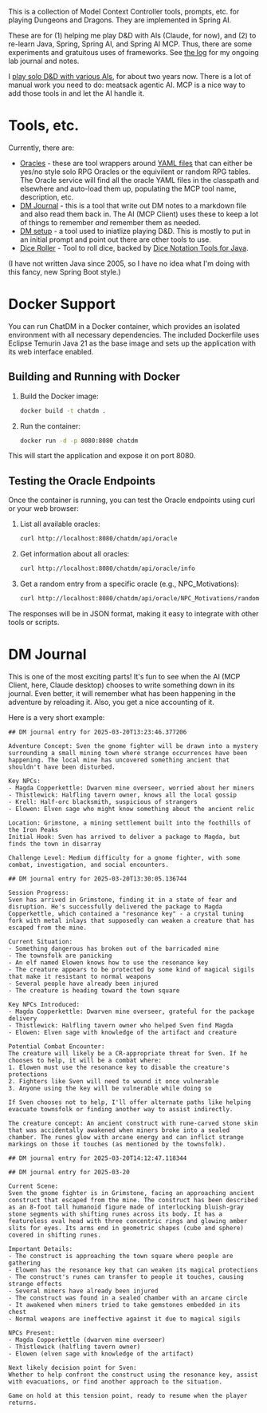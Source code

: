This is a collection of Model Context Controller tools, prompts, etc. for playing Dungeons and Dragons. They are implemented in Spring AI.

These are for (1) helping me play D&D with AIs (Claude, for now), and (2) to re-learn Java, Spring, Spring AI, and Spring AI MCP. Thus, there are some experiments and gratuitous uses of frameworks. See [the log](https://github.com/cote/chatdm/blob/main/log.md) for my ongoing lab journal and notes.

I [play solo D&D with various AIs](https://cote.io/2024/04/09/how-to-use.html), for about two years now. There is a lot of manual work you need to do: meatsack agentic AI. MCP is a nice way to add those tools in and let the AI handle it.

# Tools, etc.

Currently, there are:

- [Oracles](https://github.com/cote/chatdm/tree/main/src/main/java/io/cote/chatdm/oracle) - these are tool wrappers around [YAML files](https://github.com/cote/chatdm/tree/main/src/main/resources/oracle) that can either be yes/no style solo RPG Oracles or the equivilent or random RPG tables. The Oracle service will find all the oracle YAML files in the classpath and elsewhere and auto-load them up, populating the MCP tool name, description, etc.
- [DM Journal](https://github.com/cote/chatdm/tree/main/src/main/java/io/cote/chatdm/journal) - this is a tool that write out DM notes to a markdown file and also read them back in. The AI (MCP Client) uses these to keep a lot of things to remember _and_ remember them as needed.
- [DM setup](https://github.com/cote/chatdm/tree/main/src/main/java/io/cote/chatdm/dnd) - a tool used to iniatlize playing D&D. This is mostly to put in an initial prompt and point out there are other tools to use. 
- [Dice Roller](https://github.com/cote/chatdm/tree/main/src/main/java/io/cote/chatdm/dice) - Tool to roll dice, backed by [Dice Notation Tools for Java](https://github.com/Bernardo-MG/dice-notation-java).

(I have not written Java since 2005, so I have no idea what I'm doing with this fancy, new Spring Boot style.)

# Docker Support

You can run ChatDM in a Docker container, which provides an isolated environment with all necessary dependencies. The included Dockerfile uses Eclipse Temurin Java 21 as the base image and sets up the application with its web interface enabled.

## Building and Running with Docker

1. Build the Docker image:
   ```bash
   docker build -t chatdm .
   ```

2. Run the container:
   ```bash
   docker run -d -p 8080:8080 chatdm
   ```

This will start the application and expose it on port 8080.

## Testing the Oracle Endpoints

Once the container is running, you can test the Oracle endpoints using curl or your web browser:

1. List all available oracles:
   ```bash
   curl http://localhost:8080/chatdm/api/oracle
   ```

2. Get information about all oracles:
   ```bash
   curl http://localhost:8080/chatdm/api/oracle/info
   ```

3. Get a random entry from a specific oracle (e.g., NPC_Motivations):
   ```bash
   curl http://localhost:8080/chatdm/api/oracle/NPC_Motivations/random
   ```

The responses will be in JSON format, making it easy to integrate with other tools or scripts.

# DM Journal

This is one of the most exciting parts! It's fun to see when the AI (MCP Client, here, Claude desktop) chooses to write something down in its journal. Even better, it will remember what has been happening in the adventure by reloading it. Also, you get a nice accounting of it.

Here is a very short example:
```
## DM journal entry for 2025-03-20T13:23:46.377206

Adventure Concept: Sven the gnome fighter will be drawn into a mystery surrounding a small mining town where strange occurrences have been happening. The local mine has uncovered something ancient that shouldn't have been disturbed.

Key NPCs:
- Magda Copperkettle: Dwarven mine overseer, worried about her miners
- Thistlewick: Halfling tavern owner, knows all the local gossip
- Krell: Half-orc blacksmith, suspicious of strangers
- Elowen: Elven sage who might know something about the ancient relic

Location: Grimstone, a mining settlement built into the foothills of the Iron Peaks
Initial Hook: Sven has arrived to deliver a package to Magda, but finds the town in disarray

Challenge Level: Medium difficulty for a gnome fighter, with some combat, investigation, and social encounters.

## DM journal entry for 2025-03-20T13:30:05.136744

Session Progress:
Sven has arrived in Grimstone, finding it in a state of fear and disruption. He's successfully delivered the package to Magda Copperkettle, which contained a "resonance key" - a crystal tuning fork with metal inlays that supposedly can weaken a creature that has escaped from the mine.

Current Situation:
- Something dangerous has broken out of the barricaded mine
- The townsfolk are panicking
- An elf named Elowen knows how to use the resonance key
- The creature appears to be protected by some kind of magical sigils that make it resistant to normal weapons
- Several people have already been injured
- The creature is heading toward the town square

Key NPCs Introduced:
- Magda Copperkettle: Dwarven mine overseer, grateful for the package delivery
- Thistlewick: Halfling tavern owner who helped Sven find Magda
- Elowen: Elven sage with knowledge of the artifact and creature

Potential Combat Encounter:
The creature will likely be a CR-appropriate threat for Sven. If he chooses to help, it will be a combat where:
1. Elowen must use the resonance key to disable the creature's protections
2. Fighters like Sven will need to wound it once vulnerable
3. Anyone using the key will be vulnerable while doing so

If Sven chooses not to help, I'll offer alternate paths like helping evacuate townsfolk or finding another way to assist indirectly.

The creature concept: An ancient construct with rune-carved stone skin that was accidentally awakened when miners broke into a sealed chamber. The runes glow with arcane energy and can inflict strange markings on those it touches (as mentioned by the townsfolk).

## DM journal entry for 2025-03-20T14:12:47.118344

## DM journal entry for 2025-03-20

Current Scene:
Sven the gnome fighter is in Grimstone, facing an approaching ancient construct that escaped from the mine. The construct has been described as an 8-foot tall humanoid figure made of interlocking bluish-gray stone segments with shifting runes across its body. It has a featureless oval head with three concentric rings and glowing amber slits for eyes. Its arms end in geometric shapes (cube and sphere) covered in shifting runes.

Important Details:
- The construct is approaching the town square where people are gathering
- Elowen has the resonance key that can weaken its magical protections
- The construct's runes can transfer to people it touches, causing strange effects
- Several miners have already been injured
- The construct was found in a sealed chamber with an arcane circle
- It awakened when miners tried to take gemstones embedded in its chest
- Normal weapons are ineffective against it due to magical sigils

NPCs Present:
- Magda Copperkettle (dwarven mine overseer)
- Thistlewick (halfling tavern owner)
- Elowen (elven sage with knowledge of the artifact)

Next likely decision point for Sven:
Whether to help confront the construct using the resonance key, assist with evacuations, or find another approach to the situation.

Game on hold at this tension point, ready to resume when the player returns.
```
